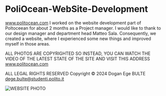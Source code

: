 # PoliOcean-WebSite-Development
www.politocean.com
I worked on the website development part of Poltoceean for about 2 months as a Project manager. I would like to thank to our design manager and department head Matteo Sala. Consequently, we created a website, where I experienced some new things and improved myself in those areas.

ALL PHOTOS ARE COPYRIGHTED SO INSTEAD, YOU CAN WATCH THE VIDEO OF THE LATEST STATE OF THE SITE AND VISIT THIS ADDRESS www.politocean.com

ALL LEGAL RIGHTS RESERVED Copyright © 2024 Dogan Ege BULTE <dege.bulte@studenti.polito.it>

![WEBSITE PHOTO](https://private-user-images.githubusercontent.com/112330742/361241319-6d43b4f8-4883-4ee6-99ea-e9df0ffed0e6.png?jwt=eyJhbGciOiJIUzI1NiIsInR5cCI6IkpXVCJ9.eyJpc3MiOiJnaXRodWIuY29tIiwiYXVkIjoicmF3LmdpdGh1YnVzZXJjb250ZW50LmNvbSIsImtleSI6ImtleTUiLCJleHAiOjE3MjQ1OTk0MDIsIm5iZiI6MTcyNDU5OTEwMiwicGF0aCI6Ii8xMTIzMzA3NDIvMzYxMjQxMzE5LTZkNDNiNGY4LTQ4ODMtNGVlNi05OWVhLWU5ZGYwZmZlZDBlNi5wbmc_WC1BbXotQWxnb3JpdGhtPUFXUzQtSE1BQy1TSEEyNTYmWC1BbXotQ3JlZGVudGlhbD1BS0lBVkNPRFlMU0E1M1BRSzRaQSUyRjIwMjQwODI1JTJGdXMtZWFzdC0xJTJGczMlMkZhd3M0X3JlcXVlc3QmWC1BbXotRGF0ZT0yMDI0MDgyNVQxNTE4MjJaJlgtQW16LUV4cGlyZXM9MzAwJlgtQW16LVNpZ25hdHVyZT00NmM5YWU5NDkzNGNhMjcxNTlkODZjZGU4MTNkMDA4MWYyNzE1MGYzMzkxYTgwOTAxZjdiZmU2OTIzMzhlMjM5JlgtQW16LVNpZ25lZEhlYWRlcnM9aG9zdCZhY3Rvcl9pZD0wJmtleV9pZD0wJnJlcG9faWQ9MCJ9.pDSBcmKv0xYpqMKDKFtvqf3K7d1yUSOIXK9mFgSWKcc)
